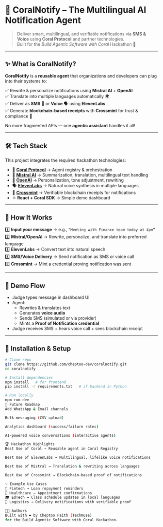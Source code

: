 # 🌊 CoralNotify – The Multilingual AI Notification Agent  

> Deliver smart, multilingual, and verifiable notifications via **SMS & Voice** using **Coral Protocol** and partner technologies.  
> Built for the *Build Agentic Software with Coral* Hackathon 🚀  

---

## ✨ What is CoralNotify?  

**CoralNotify** is a **reusable agent** that organizations and developers can plug into their systems to:  

✅ Rewrite & personalize notifications using **Mistral AI** + **OpenAI**  
✅ Translate into multiple languages automatically 🌍  
✅ Deliver as **SMS** 📩 or **Voice** 🗣 using **ElevenLabs**  
✅ Generate **blockchain-based receipts** with **Crossmint** for trust & compliance 🔐  

No more fragmented APIs — one **agentic assistant** handles it all!  

---

## 🛠️ Tech Stack  

This project integrates the required hackathon technologies:  

- 🌊 **[Coral Protocol](https://coralprotocol.org/)** → Agent registry & orchestration  
- 🧠 **[Mistral AI](https://docs.mistral.ai/)** → Summarization, translation, multilingual text handling  
- 🤖 **[OpenAI](https://platform.openai.com/)** → Personalization, tone adjustment, rewriting  
- 🗣 **[ElevenLabs](https://elevenlabs.io/)** → Natural voice synthesis in multiple languages  
- 🔗 **[Crossmint](https://docs.crossmint.com/)** → Verifiable blockchain receipts for notifications  
- ⚛️ **React + Coral SDK** → Simple demo dashboard  

---

## 🚀 How It Works  

1️⃣ **Input your message** → e.g., `“Meeting with Finance team today at 4pm”`  
2️⃣ **Mistral/OpenAI** → Rewrite, personalize, and translate into preferred language  
3️⃣ **ElevenLabs** → Convert text into natural speech  
4️⃣ **SMS/Voice Delivery** → Send notification as SMS or voice call  
5️⃣ **Crossmint** → Mint a credential proving notification was sent  

---

## 🎥 Demo Flow  

- Judge types message in dashboard UI  
- Agent:  
  - Rewrites & translates text  
  - Generates **voice audio**  
  - Sends SMS (simulated or via provider)  
  - Mints a **Proof of Notification credential**  
- Judge receives SMS + hears voice call + sees blockchain receipt  

---

## 🚀 Installation & Setup

```bash
# Clone repo
git clone https://github.com/cheptoo-dev/coralnotify.git
cd coralnotify

# Install dependencies
npm install   # for frontend
pip install -r requirements.txt   # if backend in Python

# Run locally
npm run dev
🔮 Future Roadmap
Add WhatsApp & Email channels

Bulk messaging (CSV upload)

Analytics dashboard (success/failure rates)

AI-powered voice conversations (interactive agents)

🏆 Hackathon Highlights
Best Use of Coral → Reusable agent in Coral Registry

Best Use of ElevenLabs → Multilingual, lifelike voice notifications

Best Use of Mistral → Translation & rewriting across languages

Best Use of Crossmint → Blockchain-based proof of notifications

💡 Example Use Cases
🏦 Fintech → Loan repayment reminders
🏥 Healthcare → Appointment confirmations
🎓 EdTech → Class schedule updates in local languages
🚚 Logistics → Delivery notifications with verifiable proof

👩‍💻 Authors
Built with ❤️ by Cheptoo Faith (Techmuse)
for the Build Agentic Software with Coral Hackathon.
